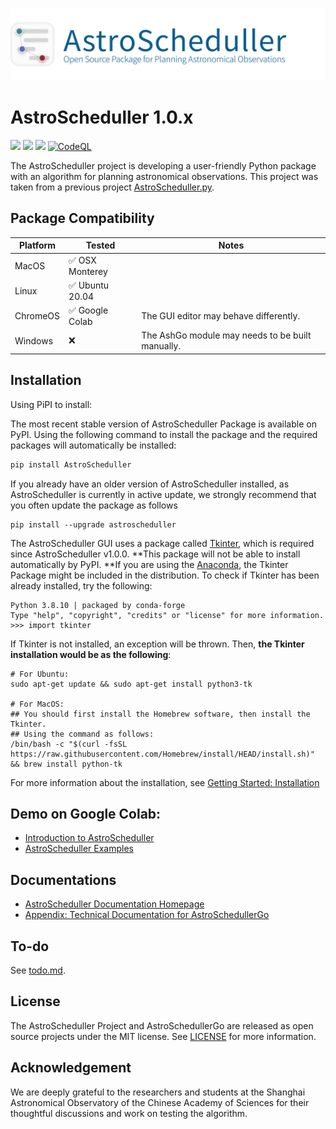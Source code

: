 ![astro_scheduller](https://raw.githubusercontent.com/AstroScheduller/AstroScheduller/Dev/docs/astro_scheduller.jpg)

# AstroScheduller 1.0.x

[![](https://img.shields.io/badge/license-MIT-green)](https://github.com/AstroScheduller/AstroScheduller/blob/Dev/LICENSE)
[![](https://img.shields.io/badge/release-v0.9.3-informational)](https://github.com/AstroScheduller/AstroScheduller/releases)
[![](https://img.shields.io/badge/python-3.6+-orange)]()
[![CodeQL](https://github.com/AstroScheduller/AstroScheduller/actions/workflows/codeql-analysis.yml/badge.svg)](https://github.com/AstroScheduller/AstroScheduller/actions/workflows/codeql-analysis.yml)

The AstroScheduller project is developing a user-friendly Python package with an algorithm for planning astronomical observations. This project was taken from a previous project [AstroScheduller.py](https://github.com/AstroScheduller/AstroSchedullerPy).

## Package Compatibility

| Platform | Tested         | Notes                                            |
| -------- | -------------- | ------------------------------------------------ |
| MacOS    | ✅ OSX Monterey |                                                  |
| Linux    | ✅ Ubuntu 20.04 |                                                  |
| ChromeOS | ✅ Google Colab | The GUI editor may behave differently.           |
| Windows  | ❌              | The AshGo module may needs to be built manually. |

## Installation

Using PiPI to install:

The most recent stable version of  AstroScheduller Package is available on PyPI. Using the following command to install the package and the required packages will automatically be installed: 

```bash
pip install AstroScheduller
```

If you already have an older version of AstroScheduller installed, as AstroScheduller is currently in active update, we strongly recommend that you often update the package as follows

```{shell}]
pip install --upgrade astroscheduller
```

The AstroScheduller GUI uses a package called [Tkinter](https://tkdocs.com/tutorial/install.html), which is required since AstroScheduller v1.0.0. **This package will not be able to install automatically by PyPI. **If you are using the [Anaconda](https://www.anaconda.com), the Tkinter Package might be included in the distribution. To check if Tkinter has been already installed, try the following: 

```{shell}
Python 3.8.10 | packaged by conda-forge 
Type "help", "copyright", "credits" or "license" for more information.
>>> import tkinter
```

If Tkinter is not installed, an exception will be thrown. Then, **the Tkinter installation would be as the following**: 

```{shell}
# For Ubuntu: 
sudo apt-get update && sudo apt-get install python3-tk

# For MacOS: 
## You should first install the Homebrew software, then install the Tkinter. 
## Using the command as follows: 
/bin/bash -c "$(curl -fsSL https://raw.githubusercontent.com/Homebrew/install/HEAD/install.sh)" && brew install python-tk
```

For more information about the installation, see [Getting Started: Installation](https://astroscheduller.github.io/tutorials-docs/getting-started.html#installation)

## Demo on Google Colab: 
 - [Introduction to AstroScheduller](https://colab.research.google.com/drive/1pnGP9p53ELxzyRdV7aMAa21Q0RGHIbaM?usp=sharing)
 - [AstroScheduller Examples](https://colab.research.google.com/drive/1fHDBcop4ZaMf3P7huPEB-w_y5VkIsI2X?usp=sharing)

## Documentations

 - [AstroScheduller Documentation Homepage](https://astroscheduller.github.io/)
 - [Appendix: Technical Documentation for AstroSchedullerGo](https://github.com/AstroScheduller/AstroScheduller/blob/Dev/docs/app_astroschedullergo_tech.md)

## To-do

See [todo.md](./docs/todo.md). 

## License

The AstroScheduller Project and AstroSchedullerGo are released as open source projects under the MIT license. See [LICENSE](https://github.com/AstroScheduller/AstroScheduller/blob/Dev/LICENSE) for more information. 

## Acknowledgement

We are deeply grateful to the researchers and students at the Shanghai Astronomical Observatory of the Chinese Academy of Sciences for their thoughtful discussions and work on testing the algorithm.
